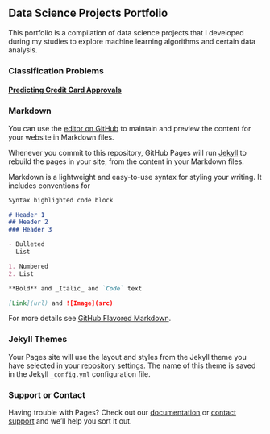 ## Data Science Projects Portfolio

This portfolio is a compilation of data science projects that I developed during my studies to explore machine learning algorithms and certain data analysis.

### Classification Problems

#### [Predicting Credit Card Approvals](https://github.com/LeoFuchs/LeoFuchs.github.io/blob/master/projects/Predicting%20Credit%20Card%20Approvals/notebook.ipynb)

### Markdown



You can use the [editor on GitHub](https://github.com/LeoFuchs/LeoFuchs.github.io/edit/master/README.md) to maintain and preview the content for your website in Markdown files.

Whenever you commit to this repository, GitHub Pages will run [Jekyll](https://jekyllrb.com/) to rebuild the pages in your site, from the content in your Markdown files.

Markdown is a lightweight and easy-to-use syntax for styling your writing. It includes conventions for

```markdown
Syntax highlighted code block

# Header 1
## Header 2
### Header 3

- Bulleted
- List

1. Numbered
2. List

**Bold** and _Italic_ and `Code` text

[Link](url) and ![Image](src)
```

For more details see [GitHub Flavored Markdown](https://guides.github.com/features/mastering-markdown/).

### Jekyll Themes

Your Pages site will use the layout and styles from the Jekyll theme you have selected in your [repository settings](https://github.com/LeoFuchs/LeoFuchs.github.io/settings). The name of this theme is saved in the Jekyll `_config.yml` configuration file.

### Support or Contact

Having trouble with Pages? Check out our [documentation](https://help.github.com/categories/github-pages-basics/) or [contact support](https://github.com/contact) and we’ll help you sort it out.
